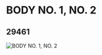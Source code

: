 # BODY NO. 1, NO. 2
## 29461
![BODY NO. 1, NO. 2](https://lc-www-live-s.legocdn.com/media/bricks/5/2/6174280.jpg)